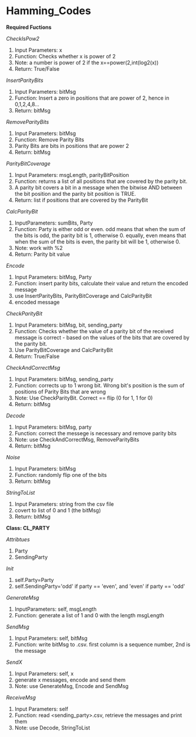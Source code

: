 # Hamming_Codes

**Required Fuctions**

*CheckIsPow2*

1. Input Parameters: x
2. Function: Checks whether x is power of 2
3. Note: a number is power of 2 if the x==power(2,int(log2(x))
4. Return: True/False


*InsertParityBits*

1. Input Parameters: bitMsg
2. Function: Insert a zero in positions that are power of 2, hence in 0,1,2,4,8...
3. Return: bitMsg


*RemoveParityBits*

1. Input Parameters: bitMsg
2. Function: Remove Parity Bits
3. Parity Bits are bits in positions that are power 2
4. Return: bitMsg


*ParityBitCoverage*

1. Input Parameters: msgLength, parityBitPosition
2. Function: returns a list of all positions that are covered by the parity bit.
3. A parity bit covers a bit in a message when the bitwise AND between the bit position and the parity bit position is TRUE.
4. Return: list if positions that are covered by the ParityBit


*CalcParityBit*

1. InputParameters: sumBits, Party
2. Function: Party is either odd or even. odd means that when the sum of the bits is odd, the parity bit is 1, otherwise 0. equally, even means that when the sum  of the bits is even, the parity bit will be 1, otherwise 0.
3. Note: work with %2
4. Return: Parity bit value


*Encode*

1. Input Parameters: bitMsg, Party
2. Function: insert parity bits, calculate their value and return the encoded message
3. use InsertParityBits, ParityBitCoverage and CalcParityBit
4. encoded message


*CheckParityBit*

1. Input Parameters: bitMsg, bit, sending_party
2. Function: Checks whether the value of a parity bit of the received message is correct - based on the values of the bits that are covered by the parity bit.
3. Use ParityBitCoverage and CalcParityBit
4. Return: True/False


*CheckAndCorrectMsg*

1. Input Parameters: bitMsg, sending_party
2. Function: corrects up to 1 wrong bit. Wrong bit's position is the sum of positions of Parity Bits that are wrong
3. Note: Use CheckParityBit. Correct == flip (0 for 1, 1 for 0)
4. Return: bitMsg


*Decode*

1. Input Parameters: bitMsg, party
2. Function: correct the messege is necessary and remove parity bits
3. Note: use CheckAndCorrectMsg, RemoveParityBits
4. Return: bitMsg


*Noise*

1. Input Parameters: bitMsg
2. Function: randomly flip one of the bits
3. Return: bitMsg


*StringToList*

1. Input Parameters: string from the csv file
2. covert to list of 0 and 1 (the bitMsg)
3. Return: bitMsg



**Class: CL_PARTY**

*Attribtues*

1. Party
2. SendingParty


*Init*

1. self.Party=Party
2. self.SendingParty='odd' if party == 'even', and 'even' if party == 'odd'


*GenerateMsg*

1. InputParameters: self, msgLength
2. Function: generate a list of 1 and 0 with the length msgLength


*SendMsg*

1. Input Parameters: self, bitMsg
2. Function: write bitMsg to <party>.csv. first column is a sequence number, 2nd is the message


*SendX*

1. Input Parameters: self, x
2. generate x messages, encode and send them
3. Note: use GenerateMsg, Encode and SendMsg


*ReceiveMsg*

1. Input Parameters: self
2. Function: read <sending_party>.csv, retrieve the messages and print them
3. Note: use Decode, StringToList
